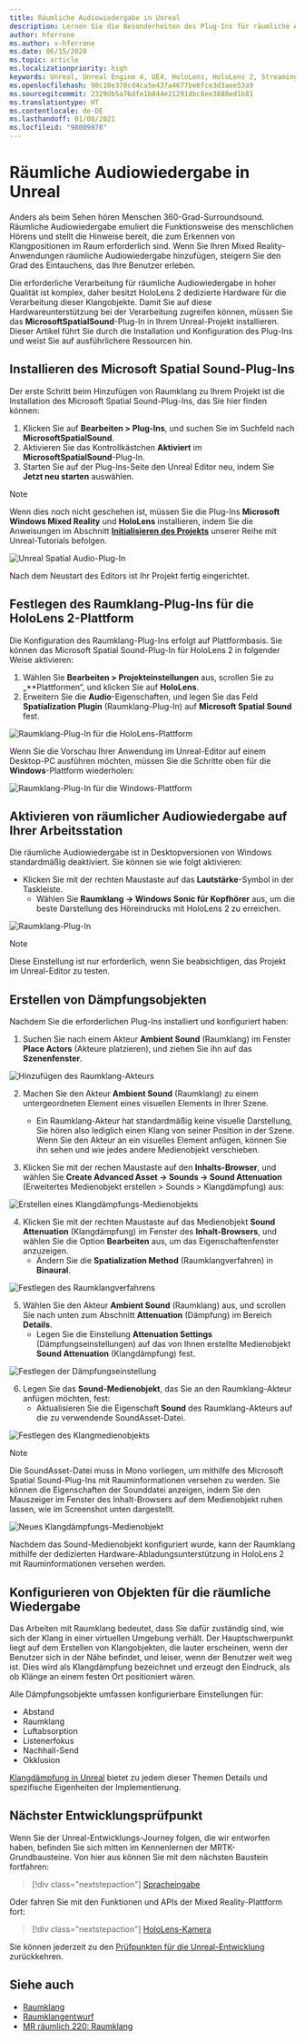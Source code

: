 ```yaml
---
title: Räumliche Audiowiedergabe in Unreal
description: Lernen Sie die Besonderheiten des Plug-Ins für räumliche Audiowiedergabe für Unreal-Mixed Reality-Anwendungen für HoloLens-Geräte kennen.
author: hferrone
ms.author: v-hferrone
ms.date: 06/15/2020
ms.topic: article
ms.localizationpriority: high
keywords: Unreal, Unreal Engine 4, UE4, HoloLens, HoloLens 2, Streaming, Remoting, Mixed Reality, Entwicklung, erste Schritte, Features, neues Projekt, Emulator, Dokumentation, Leitfäden, Features, Hologramme, Spieleentwicklung, Mixed Reality-Headset, Windows Mixed Reality-Headset, Virtual Reality-Headset, räumliche Audiowiedergabe
ms.openlocfilehash: 98c10e370cd4ca5e437a4677be6fce3d3aee53a9
ms.sourcegitcommit: 2329db5a76dfe1b844e21291dbc8ee3888ed1b81
ms.translationtype: HT
ms.contentlocale: de-DE
ms.lasthandoff: 01/08/2021
ms.locfileid: "98009970"
---
```

# <a name="spatial-audio-in-unreal"></a>Räumliche Audiowiedergabe in Unreal

Anders als beim Sehen hören Menschen 360-Grad-Surroundsound. Räumliche Audiowiedergabe emuliert die Funktionsweise des menschlichen Hörens und stellt die Hinweise bereit, die zum Erkennen von Klangpositionen im Raum erforderlich sind. Wenn Sie Ihren Mixed Reality-Anwendungen räumliche Audiowiedergabe hinzufügen, steigern Sie den Grad des Eintauchens, das Ihre Benutzer erleben.  

Die erforderliche Verarbeitung für räumliche Audiowiedergabe in hoher Qualität ist komplex, daher besitzt HoloLens 2 dedizierte Hardware für die Verarbeitung dieser Klangobjekte.  Damit Sie auf diese Hardwareunterstützung bei der Verarbeitung zugreifen können, müssen Sie das **MicrosoftSpatialSound**-Plug-In in Ihrem Unreal-Projekt installieren. Dieser Artikel führt Sie durch die Installation und Konfiguration des Plug-Ins und weist Sie auf ausführlichere Ressourcen hin.

## <a name="installing-the-microsoft-spatial-sound-plugin"></a>Installieren des Microsoft Spatial Sound-Plug-Ins

Der erste Schritt beim Hinzufügen von Raumklang zu Ihrem Projekt ist die Installation des Microsoft Spatial Sound-Plug-Ins, das Sie hier finden können:

1. Klicken Sie auf **Bearbeiten > Plug-Ins**, und suchen Sie im Suchfeld nach **MicrosoftSpatialSound**.
2. Aktivieren Sie das Kontrollkästchen **Aktiviert** im **MicrosoftSpatialSound**-Plug-In.
3. Starten Sie auf der Plug-Ins-Seite den Unreal Editor neu, indem Sie **Jetzt neu starten** auswählen.

> [!NOTE]
> Wenn dies noch nicht geschehen ist, müssen Sie die Plug-Ins **Microsoft Windows Mixed Reality** und **HoloLens** installieren, indem Sie die Anweisungen im Abschnitt **[Initialisieren des Projekts](tutorials/unreal-uxt-ch2.md)** unserer Reihe mit Unreal-Tutorials befolgen.

![Unreal Spatial Audio-Plug-In](images/unreal-spatial-audio-img-01.png)

Nach dem Neustart des Editors ist Ihr Projekt fertig eingerichtet.

## <a name="setting-the-spatialization-plugin-for-hololens-2-platform"></a>Festlegen des Raumklang-Plug-Ins für die HoloLens 2-Plattform

Die Konfiguration des Raumklang-Plug-Ins erfolgt auf Plattformbasis.  Sie können das Microsoft Spatial Sound-Plug-In für HoloLens 2 in folgender Weise aktivieren:
1. Wählen Sie **Bearbeiten > Projekteinstellungen** aus, scrollen Sie zu „**Plattformen“, und klicken Sie auf **HoloLens**.
2. Erweitern Sie die **Audio**-Eigenschaften, und legen Sie das Feld **Spatialization Plugin** (Raumklang-Plug-In) auf **Microsoft Spatial Sound** fest.

![Raumklang-Plug-In für die HoloLens-Plattform](images/unreal-spatial-audio-img-02.png)

Wenn Sie die Vorschau Ihrer Anwendung im Unreal-Editor auf einem Desktop-PC ausführen möchten, müssen Sie die Schritte oben für die **Windows**-Plattform wiederholen:

![Raumklang-Plug-In für die Windows-Plattform](images/unreal-spatial-audio-img-05.png)

## <a name="enabling-spatial-audio-on-your-workstation"></a>Aktivieren von räumlicher Audiowiedergabe auf Ihrer Arbeitsstation

Die räumliche Audiowiedergabe ist in Desktopversionen von Windows standardmäßig deaktiviert. Sie können sie wie folgt aktivieren:
* Klicken Sie mit der rechten Maustaste auf das **Lautstärke**-Symbol in der Taskleiste.
    + Wählen Sie **Raumklang -> Windows Sonic für Kopfhörer** aus, um die beste Darstellung des Höreindrucks mit HoloLens 2 zu erreichen.

![Raumklang-Plug-In](images/unreal-spatial-audio-img-04.png)

> [!NOTE]
>Diese Einstellung ist nur erforderlich, wenn Sie beabsichtigen, das Projekt im Unreal-Editor zu testen.

## <a name="creating-attenuation-objects"></a>Erstellen von Dämpfungsobjekten

Nachdem Sie die erforderlichen Plug-Ins installiert und konfiguriert haben:
1. Suchen Sie nach einem Akteur **Ambient Sound** (Raumklang) im Fenster **Place Actors** (Akteure platzieren), und ziehen Sie ihn auf das **Szenenfenster**.

![Hinzufügen des Raumklang-Akteurs](images/unreal-spatial-audio-img-07.png)

2. Machen Sie den Akteur **Ambient Sound** (Raumklang) zu einem untergeordneten Element eines visuellen Elements in Ihrer Szene.
    * Ein Raumklang-Akteur hat standardmäßig keine visuelle Darstellung, Sie hören also lediglich einen Klang von seiner Position in der Szene. Wenn Sie den Akteur an ein visuelles Element anfügen, können Sie ihn sehen und wie jedes andere Medienobjekt verschieben.

3.  Klicken Sie mit der rechen Maustaste auf den **Inhalts-Browser**, und wählen Sie **Create Advanced Asset -> Sounds -> Sound Attenuation** (Erweitertes Medienobjekt erstellen > Sounds > Klangdämpfung) aus:

![Erstellen eines Klangdämpfungs-Medienobjekts](images/unreal-spatial-audio-img-06.png)

4. Klicken Sie mit der rechten Maustaste auf das Medienobjekt **Sound Attenuation** (Klangdämpfung) im Fenster des **Inhalt-Browsers**, und wählen Sie die Option **Bearbeiten** aus, um das Eigenschaftenfenster anzuzeigen.
    * Ändern Sie die **Spatialization Method** (Raumklangverfahren) in **Binaural**.

![Festlegen des Raumklangverfahrens](images/unreal-spatial-audio-img-03.png)

5. Wählen Sie den Akteur **Ambient Sound** (Raumklang) aus, und scrollen Sie nach unten zum Abschnitt **Attenuation** (Dämpfung) im Bereich **Details**.
    * Legen Sie die Einstellung **Attenuation Settings** (Dämpfungseinstellungen) auf das von Ihnen erstellte Medienobjekt **Sound Attenuation** (Klangdämpfung) fest.

![Festlegen der Dämpfungseinstellung](images/unreal-spatial-audio-img-08.png)

6. Legen Sie das **Sound-Medienobjekt**, das Sie an den Raumklang-Akteur anfügen möchten, fest:
    * Aktualisieren Sie die Eigenschaft **Sound** des Raumklang-Akteurs auf die zu verwendende SoundAsset-Datei.

![Festlegen des Klangmedienobjekts](images/unreal-spatial-audio-img-09.png)

> [!NOTE]
> Die SoundAsset-Datei muss in Mono vorliegen, um mithilfe des Microsoft Spatial Sound-Plug-Ins mit Rauminformationen versehen zu werden. Sie können die Eigenschaften der Sounddatei anzeigen, indem Sie den Mauszeiger im Fenster des Inhalt-Browsers auf dem Medienobjekt ruhen lassen, wie im Screenshot unten dargestellt.

![Neues Klangdämpfungs-Medienobjekt](images/unreal-spatial-audio-img-10.png)

Nachdem das Sound-Medienobjekt konfiguriert wurde, kann der Raumklang mithilfe der dedizierten Hardware-Abladungsunterstützung in HoloLens 2 mit Rauminformationen versehen werden.

## <a name="configuring-objects-for-spatialization"></a>Konfigurieren von Objekten für die räumliche Wiedergabe

Das Arbeiten mit Raumklang bedeutet, dass Sie dafür zuständig sind, wie sich der Klang in einer virtuellen Umgebung verhält. Der Hauptschwerpunkt liegt auf dem Erstellen von Klangobjekten, die lauter erscheinen, wenn der Benutzer sich in der Nähe befindet, und leiser, wenn der Benutzer weit weg ist. Dies wird als Klangdämpfung bezeichnet und erzeugt den Eindruck, als ob Klänge an einem festen Ort positioniert wären.

Alle Dämpfungsobjekte umfassen konfigurierbare Einstellungen für:
* Abstand
* Raumklang
* Luftabsorption
* Listenerfokus
* Nachhall-Send
* Okklusion

[Klangdämpfung in Unreal](https://docs.unrealengine.com/Engine/Audio/DistanceModelAttenuation/index.html) bietet zu jedem dieser Themen Details und spezifische Eigenheiten der Implementierung.

## <a name="next-development-checkpoint"></a>Nächster Entwicklungsprüfpunkt

Wenn Sie der Unreal-Entwicklungs-Journey folgen, die wir entworfen haben, befinden Sie sich mitten im Kennenlernen der MRTK-Grundbausteine. Von hier aus können Sie mit dem nächsten Baustein fortfahren:

> [!div class="nextstepaction"]
> [Spracheingabe](unreal-voice-input.md)

Oder fahren Sie mit den Funktionen und APIs der Mixed Reality-Plattform fort:

> [!div class="nextstepaction"]
> [HoloLens-Kamera](unreal-hololens-camera.md)

Sie können jederzeit zu den [Prüfpunkten für die Unreal-Entwicklung](unreal-development-overview.md#2-core-building-blocks) zurückkehren.


## <a name="see-also"></a>Siehe auch
* [Raumklang](https://docs.microsoft.com/windows/mixed-reality/spatial-sound)
* [Raumklangentwurf](https://docs.microsoft.com/windows/mixed-reality/spatial-sound-design)
* [MR räumlich 220: Raumklang](https://docs.microsoft.com/windows/mixed-reality/holograms-220)
